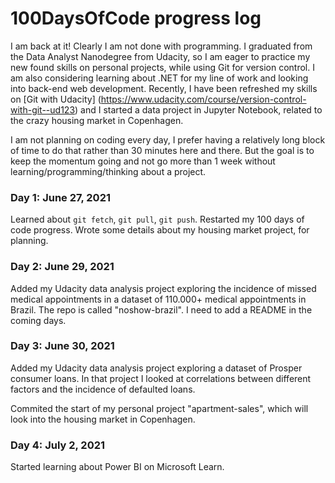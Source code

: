 # 100DaysOfCode progress log

I am back at it! Clearly I am not done with programming. I graduated from the Data Analyst Nanodegree from Udacity, so I am eager to practice my new found skills on personal projects, while using Git for version control. I am also considering learning about .NET for my line of work and looking into back-end web development.
Recently, I have been refreshed my skills on [Git with Udacity] (https://www.udacity.com/course/version-control-with-git--ud123) and I started a data project in Jupyter Notebook, related to the crazy housing market in Copenhagen.

I am not planning on coding every day, I prefer having a relatively long block of time to do that rather than 30 minutes here and there. But the goal is to keep the momentum going and not go more than 1 week without learning/programming/thinking about a project.

### Day 1: June 27, 2021

Learned about `git fetch`, `git pull`, `git push`. Restarted my 100 days of code progress. Wrote some details about my housing market project, for planning.

### Day 2: June 29, 2021

Added my Udacity data analysis project exploring the incidence of missed medical appointments in a dataset of 110.000+ medical appointments in Brazil. The repo is called "noshow-brazil". I need to add a README in the coming days.

### Day 3: June 30, 2021

Added my Udacity data analysis project exploring a dataset of Prosper consumer loans. In that project I looked at correlations between different factors and the incidence of defaulted loans.

Commited the start of my personal project "apartment-sales", which will look into the housing market in Copenhagen.

### Day 4: July 2, 2021

Started learning about Power BI on Microsoft Learn.